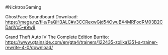 #NicktrosGaming

GhostFace Soundboard Download: https://mega.nz/file/PaQH3ALC#v3CCRexwGjd54OwuBX4MRFodRM03B2CDariVx5-e9w8

Grand Theft Auto IV The Complete Edition Burrito:
https://www.gtainside.com/en/gta4/trainers/122435-zolika1351-s-trainer-rewrite-4-0/download/
